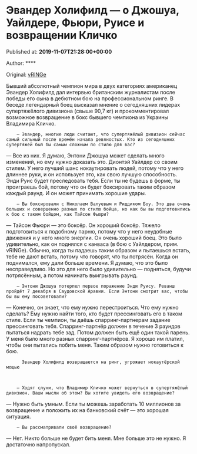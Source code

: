 
# Эвандер Холифилд — о Джошуа, Уайлдере, Фьюри, Руисе и возвращении Кличко

Published at: **2019-11-07T21:28:00+00:00**

Author: ****

Original: [vRINGe](https://vringe.com/news/129308-evander-kholifild-o-dzhoshua-uayldere-fyuri-ruise-i-vozvrashchenii-klichko.htm)

Бывший абсолютный чемпион мира в двух категориях американец Эвандер Холифилд дал интервью британским журналистам после победы его сына в дебютном бою на профессиональном ринге.
В беседе легендарный боец высказал мнение о сегодняшних лидерах супертяжёлого дивизиона (свыше 90,7 кг) и прокомментировал возможное возвращение в бокс бывшего чемпиона из Украины Владимира Кличко.

        — Эвандер, многие люди считают, что супертяжёлый дивизион сейчас самый сильный после времён начала девяностых. Кто из сегодняшних супертяжей был бы самым сложным по стилю для вас?
      
— Все из них. Я думаю, Энтони Джошуа может сделать много изменений, но ему нужно доказать это. Дионтэй Уайлдер со своим стилем. У него лучший шанс нокаутировать людей, потому что у него длиннее руки, и он использует это, как свою лучшую способность. Энди Руис будет преследовать тебя. Если ты не будешь в форме, ты проиграешь бой, потому что он будет боксировать таким образом каждый раунд. И он может принимать хорошие удары.

        — Вы боксировали с Николаем Валуевым и Риддиком Боу. Это два очень больших и совершенно разных по стилю бойца, но как бы вы подготовились к бою с таким бойцом, как Тайсон Фьюри?
      
— Тайсон Фьюри — это боксёр. Он хороший боксёр. Тяжело подготовиться к подобному парню, потому что у него неудобные движения и у него много энергии. Он очень хороший боец. Это было удивительно, как он поднялся с канваса (в бою с Уайлдером, прим. vRINGe). Обычно, когда ты падаешь таким образом и пытаешься встать, тебе не дают встать, потому что говорят, что ты потрясён. Когда он поднимался, ему дали больше времени. Я думаю, что это было несправедливо. Но это для него было удивительно — подняться, будучи потрясённым, а потом начинать выигрывать раунд.

        — Энтони Джошуа потерпел первое поражение Энди Руису. Реванш пройдёт 7 декабря в Саудовской Аравии. Если Энтони смотрит вас, чтобы бы вы ему посоветовали?
      
— Конечно, он знает, что ему нужно перестроиться. Что ему нужно сделать? Ему нужно найти того, кто будет прессинговать его в таком стиле. Если ты чемпион, ты даёшь спарринг-партнерам задание прессинговать тебя. Спарринг-партнёр должен в течение 3 раундов пытаться надрать тебе зад. Потом должен быть ещё один такой парень. У меня было много разных спарринг-партнёров. Я хорошо им платил, чтобы они пытались побить меня. Таким образом нужно готовиться к бою.

        
          Эвандер Холифилд возвращается на ринг, угрожает нокаутёрской мощью
        
      

        — Ходят слухи, что Владимир Кличко может вернуться в супертяжёлый дивизион. Ваши мысли об этом? Вы хотите увидеть его возвращение?
      
— Нужно быть умным. Если ты можешь заработать 10 миллионов за возвращение и положить их на банковский счёт — это хорошая ситуация.

        — Вы рассматривали своё возвращение?
      
— Нет. Никто больше не будет бить меня. Мне больше это не нужно. Я достаточно напропускал.
